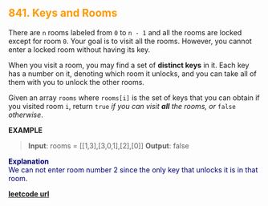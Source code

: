 <h2 style="color:#F90;">841. Keys and Rooms</h2>

There are `n` rooms labeled from `0` to `n - 1` and all the rooms are locked except for room `0`. Your goal is to visit all the rooms. However, you cannot enter a locked room without having its key.

When you visit a room, you may find a set of **distinct keys** in it. Each key has a number on it, denoting which room it unlocks, and you can take all of them with you to unlock the other rooms.

Given an array `rooms` where `rooms[i]` is the set of keys that you can obtain if you visited room `i`, return `true` *if you can visit **all** the rooms, or* `false` *otherwise*.

**EXAMPLE**
>**Input**: rooms = \[[1,3],[3,0,1],[2],[0]]
**Output**: false
<p style="color:#007;">
<b>Explanation</b><br>
We can not enter room number 2 since the only key that unlocks it is in that room.
</p>

**[leetcode url](https://leetcode.com/problems/keys-and-rooms/description)**